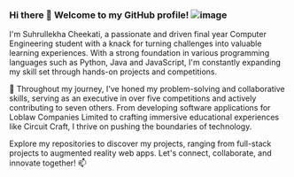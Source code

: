 ### Hi there 👋 Welcome to my GitHub profile! ![image](https://github.com/Suhrullekha/Suhrullekha/assets/46695453/90087bd1-9b91-4353-ae28-0114ea68893e)

I'm Suhrullekha Cheekati, a passionate and driven final year Computer Engineering student with a knack for turning challenges into valuable learning experiences. With a strong foundation in various programming languages such as Python, Java and JavaScript, I'm constantly expanding my skill set through hands-on projects and competitions.

🌱 Throughout my journey, I've honed my problem-solving and collaborative skills, serving as an executive in over five competitions and actively contributing to seven others. From developing software applications for Loblaw Companies Limited to crafting immersive educational experiences like Circuit Craft, I thrive on pushing the boundaries of technology.

Explore my repositories to discover my projects, ranging from full-stack projects to augmented reality web apps. Let's connect, collaborate, and innovate together! 📫



<!--
**Suhrullekha/Suhrullekha** is a ✨ _special_ ✨ repository because its `README.md` (this file) appears on your GitHub profile.

Here are some ideas to get you started:

- 🔭 I’m currently working on ...
- 🌱 I’m currently learning ...
- 👯 I’m looking to collaborate on ...
- 🤔 I’m looking for help with ...
- 💬 Ask me about ...
- 📫 How to reach me: ...
- 😄 Pronouns: ...
- ⚡ Fun fact: ...
-->
